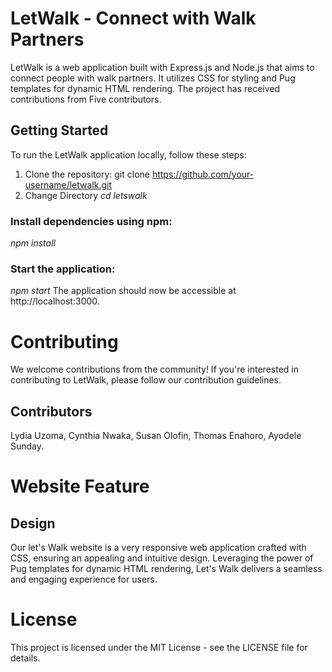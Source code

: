 # LetWalk - Connect with Walk Partners

LetWalk is a web application built with Express.js and Node.js that aims to connect people with walk partners. It utilizes CSS for styling and Pug templates for dynamic HTML rendering. The project has received contributions from Five contributors.

## Getting Started

To run the LetWalk application locally, follow these steps:

1. Clone the repository:
   git clone https://github.com/your-username/letwalk.git
2. Change Directory
   _cd letswalk_

### Install dependencies using npm:

_npm install_

### Start the application:

_npm start_
The application should now be accessible at http://localhost:3000.

# Contributing

We welcome contributions from the community! If you're interested in contributing to LetWalk, please follow our contribution guidelines.

## Contributors

Lydia Uzoma,
Cynthia Nwaka,
Susan Olofin,
Thomas Enahoro,
Ayodele Sunday.

# Website Feature

## Design

Our let's Walk website is a very responsive web application crafted with CSS, ensuring an appealing and intuitive design. Leveraging the power of Pug templates for dynamic HTML rendering, Let's Walk delivers a seamless and engaging experience for users.

# License

This project is licensed under the MIT License - see the LICENSE file for details.
